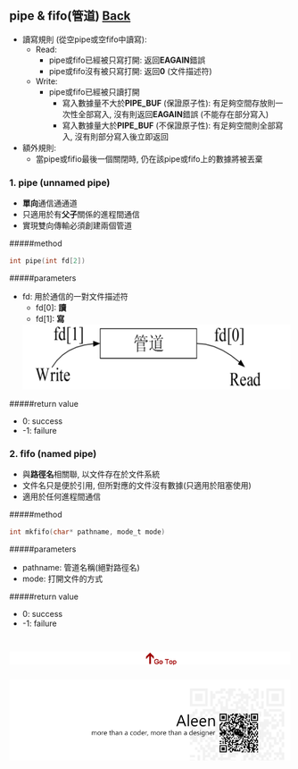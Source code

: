 ## pipe & fifo(管道) [Back](./../IPC.md)
- 讀寫規則 (從空pipe或空fifo中讀寫):
	- Read:
		- pipe或fifo已經被只寫打開: 返回**EAGAIN**錯誤
		- pipe或fifo沒有被只寫打開: 返回**0** (文件描述符)
	- Write:
		- pipe或fifo已經被只讀打開
			- 寫入數據量不大於**PIPE_BUF** (保證原子性): 有足夠空間存放則一次性全部寫入, 沒有則返回**EAGAIN**錯誤 (不能存在部分寫入)
			- 寫入數據量大於**PIPE_BUF** (不保證原子性): 有足夠空間則全部寫入, 沒有則部分寫入後立即返回
- 額外規則:
	- 當pipe或fifio最後一個關閉時, 仍在該pipe或fifo上的數據將被丟棄 

### 1. pipe (unnamed pipe)
- **單向**通信通通道
- 只適用於有**父子**關係的進程間通信
- 實現雙向傳輸必須創建兩個管道

#####method
```c
int pipe(int fd[2])
```

#####parameters
- fd: 用於通信的一對文件描述符
	- fd[0]: **讀**
	- fd[1]: **寫**
	<img src="./pipe.png">

#####return value
- 0: success
- -1: failure

### 2. fifo (named pipe)
- 與**路徑名**相關聯, 以文件存在於文件系統
- 文件名只是便於引用, 但所對應的文件沒有數據(只適用於阻塞使用)
- 適用於任何進程間通信

#####method
```c
int mkfifo(char* pathname, mode_t mode)
```

#####parameters
- pathname: 管道名稱(絕對路徑名)
- mode: 打開文件的方式

#####return value
- 0: success
- -1: failure


<a href="#" style="left:200px;"><img src="./../../../../pic/gotop.png"></a>
=====
<a href="http://aleen42.github.io/" target="_blank" ><img src="./../../../../pic/tail.gif"></a>
